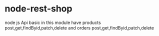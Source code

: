 # node-rest-shop


node js Api basic 
in this module have products post,get,findByid,patch,delete
and orders  post,get,findByid,patch,delete

